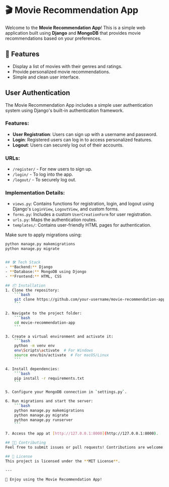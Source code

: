 # 🎬 Movie Recommendation App

Welcome to the **Movie Recommendation App**! This is a simple web application built using **Django** and **MongoDB** that provides movie recommendations based on your preferences.

## 🚀 Features
- Display a list of movies with their genres and ratings.
- Provide personalized movie recommendations.
- Simple and clean user interface.

## User Authentication

The Movie Recommendation App includes a simple user authentication system using Django's built-in authentication framework.

### Features:
- **User Registration**: Users can sign up with a username and password.
- **Login**: Registered users can log in to access personalized features.
- **Logout**: Users can securely log out of their accounts.

### URLs:
- `/register/` - For new users to sign up.
- `/login/` - To log into the app.
- `/logout/` - To securely log out.

### Implementation Details:
- `views.py`: Contains functions for registration, login, and logout using Django's `LoginView`, `LogoutView`, and custom forms.
- `forms.py`: Includes a custom `UserCreationForm` for user registration.
- `urls.py`: Maps the authentication routes.
- `templates/`: Contains user-friendly HTML pages for authentication.

Make sure to apply migrations using:
```bash
python manage.py makemigrations
python manage.py migrate


## 🛠️ Tech Stack
- **Backend:** Django
- **Database:** MongoDB using Djongo
- **Frontend:** HTML, CSS

## 📦 Installation
1. Clone the repository:
    ```bash
    git clone https://github.com/your-username/movie-recommendation-app.git
    ```

2. Navigate to the project folder:
    ```bash
    cd movie-recommendation-app
    ```

3. Create a virtual environment and activate it:
    ```bash
    python -m venv env
    env\Scripts\activate  # For Windows
    source env/bin/activate  # For macOS/Linux
    ```

4. Install dependencies:
    ```bash
    pip install -r requirements.txt
    ```

5. Configure your MongoDB connection in `settings.py`.

6. Run migrations and start the server:
    ```bash
    python manage.py makemigrations
    python manage.py migrate
    python manage.py runserver
    ```

7. Access the app at [http://127.0.0.1:8000](http://127.0.0.1:8000).

## 🧑‍💻 Contributing
Feel free to submit issues or pull requests! Contributions are welcome.

## 📜 License
This project is licensed under the **MIT License**.

---

🎉 Enjoy using the Movie Recommendation App!